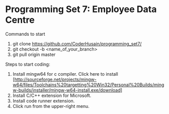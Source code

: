# Programming Set 7: Employee Data Centre
Commands to start
1) git clone https://github.com/CoderHusain/programming_set7/
2) git checkout -b <name_of_your_branch>
3) git pull origin master

Steps to start coding:
1) Install mingw64 for c compiler. Click here to install [http://sourceforge.net/projects/mingw-w64/files/Toolchains%20targetting%20Win32/Personal%20Builds/mingw-builds/installer/mingw-w64-install.exe/download]
2) Install C/C++ extension for Microsoft.
3) Install code runner extension.
4) Click run from the upper-right menu.
